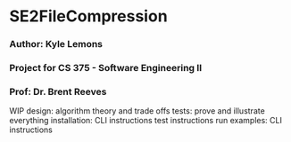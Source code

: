 # SE2FileCompression
### Author: Kyle Lemons
### Project for CS 375 - Software Engineering II
### Prof: Dr. Brent Reeves



WIP
design: algorithm theory and trade offs
tests: prove and illustrate everything
installation: CLI instructions
test instructions
run examples: CLI instructions
